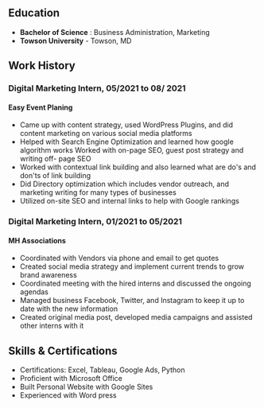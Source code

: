 ## Education
* **Bachelor of Science** : Business Administration, Marketing
* **Towson University**   - Towson, MD

## Work History

### Digital Marketing Intern, 05/2021 to 08/ 2021

#### Easy Event Planing 
- Came up with content strategy, used WordPress Plugins, and did content marketing on various social media
platforms 
- Helped with Search Engine Optimization and learned how google algorithm works Worked with on-page
SEO, guest post strategy and writing off- page SEO
- Worked with contextual link building and also learned what are do's and don'ts of link building
- Did Directory optimization which includes vendor outreach, and marketing writing for many types of
businesses
- Utilized on-site SEO and internal links to help with Google rankings

### Digital Marketing Intern, 01/2021 to 05/2021

#### MH Associations
- Coordinated with Vendors via phone and email to get quotes
- Created social media strategy and implement current trends to grow brand awareness
- Coordinated meeting with the hired interns and discussed the ongoing agendas
- Managed business Facebook, Twitter, and Instagram to keep it up to date with the new information
- Created original media post, developed media campaigns and assisted other interns with it

## Skills & Certifications
- Certifications: Excel, Tableau, Google Ads, Python
- Proficient with Microsoft Office
- Built Personal Website with Google Sites
- Experienced with Word press
